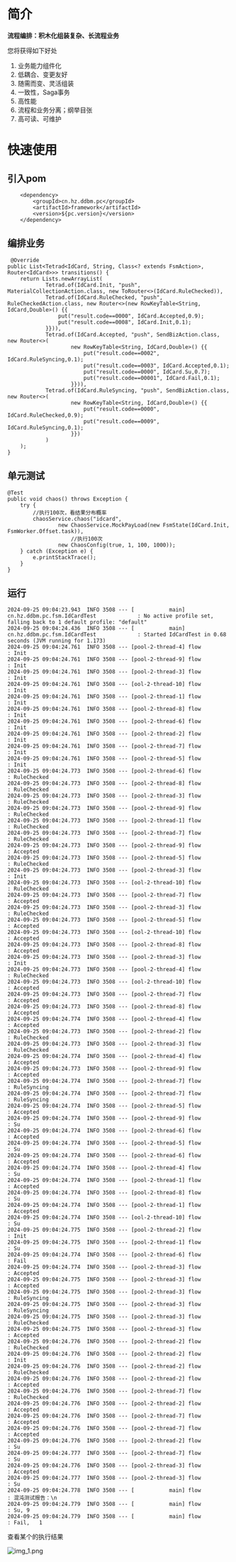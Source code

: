 # 简介

**流程编排：积木化组装复杂、长流程业务**

您将获得如下好处

1. 业务能力组件化
2. 低耦合、变更友好
3. 随需而变、灵活组装
4. 一致性，Saga事务
5. 高性能
6. 流程和业务分离；纲举目张
7. 高可读、可维护

# 快速使用

## 引入pom

        <dependency>
            <groupId>cn.hz.ddbm.pc</groupId>
            <artifactId>framework</artifactId>
            <version>${pc.version}</version>
        </dependency>

## 编排业务

     @Override
    public List<Tetrad<IdCard, String, Class<? extends FsmAction>, Router<IdCard>>> transitions() {
        return Lists.newArrayList(
                Tetrad.of(IdCard.Init, "push", MaterialCollectionAction.class, new ToRouter<>(IdCard.RuleChecked)),
                Tetrad.of(IdCard.RuleChecked, "push", RuleCheckedAction.class, new Router<>(new RowKeyTable<String, IdCard,Double>() {{
                    put("result.code==0000", IdCard.Accepted,0.9);
                    put("result.code==0008", IdCard.Init,0.1);
                }})),
                Tetrad.of(IdCard.Accepted, "push", SendBizAction.class, new Router<>(
                        new RowKeyTable<String, IdCard,Double>() {{
                            put("result.code==0002", IdCard.RuleSyncing,0.1);
                            put("result.code==0003", IdCard.Accepted,0.1);
                            put("result.code==0000", IdCard.Su,0.7);
                            put("result.code==00001", IdCard.Fail,0.1);
                        }})),
                Tetrad.of(IdCard.RuleSyncing, "push", SendBizAction.class, new Router<>(
                        new RowKeyTable<String, IdCard,Double>() {{
                            put("result.code==0000", IdCard.RuleChecked,0.9);
                            put("result.code==0009", IdCard.RuleSyncing,0.1);
                        }})
                )
        );
    }

## 单元测试

    @Test
    public void chaos() throws Exception {
        try {
            //执行100次，看结果分布概率
            chaosService.chaos("idcard",
                    new ChaosService.MockPayLoad(new FsmState(IdCard.Init, FsmWorker.Offset.task)),
                        //执行100次
                    new ChaosConfig(true, 1, 100, 1000));
        } catch (Exception e) {
            e.printStackTrace();
        }
    }

## 运行
    
    2024-09-25 09:04:23.943  INFO 3508 --- [           main] cn.hz.ddbm.pc.fsm.IdCardTest             : No active profile set, falling back to 1 default profile: "default"
    2024-09-25 09:04:24.436  INFO 3508 --- [           main] cn.hz.ddbm.pc.fsm.IdCardTest             : Started IdCardTest in 0.68 seconds (JVM running for 1.173)
    2024-09-25 09:04:24.761  INFO 3508 --- [pool-2-thread-4] flow                                     : Init
    2024-09-25 09:04:24.761  INFO 3508 --- [pool-2-thread-9] flow                                     : Init
    2024-09-25 09:04:24.761  INFO 3508 --- [pool-2-thread-3] flow                                     : Init
    2024-09-25 09:04:24.761  INFO 3508 --- [ool-2-thread-10] flow                                     : Init
    2024-09-25 09:04:24.761  INFO 3508 --- [pool-2-thread-1] flow                                     : Init
    2024-09-25 09:04:24.761  INFO 3508 --- [pool-2-thread-8] flow                                     : Init
    2024-09-25 09:04:24.761  INFO 3508 --- [pool-2-thread-6] flow                                     : Init
    2024-09-25 09:04:24.761  INFO 3508 --- [pool-2-thread-2] flow                                     : Init
    2024-09-25 09:04:24.761  INFO 3508 --- [pool-2-thread-7] flow                                     : Init
    2024-09-25 09:04:24.761  INFO 3508 --- [pool-2-thread-5] flow                                     : Init
    2024-09-25 09:04:24.773  INFO 3508 --- [pool-2-thread-6] flow                                     : RuleChecked
    2024-09-25 09:04:24.773  INFO 3508 --- [pool-2-thread-8] flow                                     : RuleChecked
    2024-09-25 09:04:24.773  INFO 3508 --- [pool-2-thread-3] flow                                     : RuleChecked
    2024-09-25 09:04:24.773  INFO 3508 --- [pool-2-thread-9] flow                                     : RuleChecked
    2024-09-25 09:04:24.773  INFO 3508 --- [pool-2-thread-1] flow                                     : RuleChecked
    2024-09-25 09:04:24.773  INFO 3508 --- [pool-2-thread-7] flow                                     : RuleChecked
    2024-09-25 09:04:24.773  INFO 3508 --- [pool-2-thread-9] flow                                     : Accepted
    2024-09-25 09:04:24.773  INFO 3508 --- [pool-2-thread-5] flow                                     : RuleChecked
    2024-09-25 09:04:24.773  INFO 3508 --- [pool-2-thread-3] flow                                     : Init
    2024-09-25 09:04:24.773  INFO 3508 --- [ool-2-thread-10] flow                                     : RuleChecked
    2024-09-25 09:04:24.773  INFO 3508 --- [pool-2-thread-7] flow                                     : Accepted
    2024-09-25 09:04:24.773  INFO 3508 --- [pool-2-thread-3] flow                                     : RuleChecked
    2024-09-25 09:04:24.773  INFO 3508 --- [pool-2-thread-5] flow                                     : Accepted
    2024-09-25 09:04:24.773  INFO 3508 --- [ool-2-thread-10] flow                                     : Accepted
    2024-09-25 09:04:24.773  INFO 3508 --- [pool-2-thread-8] flow                                     : Accepted
    2024-09-25 09:04:24.773  INFO 3508 --- [pool-2-thread-3] flow                                     : Init
    2024-09-25 09:04:24.773  INFO 3508 --- [pool-2-thread-4] flow                                     : RuleChecked
    2024-09-25 09:04:24.773  INFO 3508 --- [ool-2-thread-10] flow                                     : Accepted
    2024-09-25 09:04:24.773  INFO 3508 --- [pool-2-thread-7] flow                                     : Accepted
    2024-09-25 09:04:24.773  INFO 3508 --- [pool-2-thread-8] flow                                     : Accepted
    2024-09-25 09:04:24.774  INFO 3508 --- [pool-2-thread-4] flow                                     : Accepted
    2024-09-25 09:04:24.773  INFO 3508 --- [pool-2-thread-2] flow                                     : RuleChecked
    2024-09-25 09:04:24.773  INFO 3508 --- [pool-2-thread-3] flow                                     : RuleChecked
    2024-09-25 09:04:24.774  INFO 3508 --- [pool-2-thread-4] flow                                     : Accepted
    2024-09-25 09:04:24.773  INFO 3508 --- [pool-2-thread-9] flow                                     : Accepted
    2024-09-25 09:04:24.774  INFO 3508 --- [pool-2-thread-7] flow                                     : RuleSyncing
    2024-09-25 09:04:24.774  INFO 3508 --- [pool-2-thread-7] flow                                     : RuleSyncing
    2024-09-25 09:04:24.774  INFO 3508 --- [pool-2-thread-5] flow                                     : Accepted
    2024-09-25 09:04:24.774  INFO 3508 --- [pool-2-thread-9] flow                                     : Su
    2024-09-25 09:04:24.774  INFO 3508 --- [pool-2-thread-6] flow                                     : Accepted
    2024-09-25 09:04:24.774  INFO 3508 --- [pool-2-thread-5] flow                                     : Su
    2024-09-25 09:04:24.774  INFO 3508 --- [pool-2-thread-6] flow                                     : Accepted
    2024-09-25 09:04:24.774  INFO 3508 --- [pool-2-thread-4] flow                                     : Su
    2024-09-25 09:04:24.774  INFO 3508 --- [pool-2-thread-1] flow                                     : Accepted
    2024-09-25 09:04:24.774  INFO 3508 --- [pool-2-thread-8] flow                                     : Su
    2024-09-25 09:04:24.774  INFO 3508 --- [pool-2-thread-1] flow                                     : Accepted
    2024-09-25 09:04:24.774  INFO 3508 --- [ool-2-thread-10] flow                                     : Su
    2024-09-25 09:04:24.775  INFO 3508 --- [pool-2-thread-2] flow                                     : Init
    2024-09-25 09:04:24.775  INFO 3508 --- [pool-2-thread-1] flow                                     : Su
    2024-09-25 09:04:24.774  INFO 3508 --- [pool-2-thread-6] flow                                     : Fail
    2024-09-25 09:04:24.774  INFO 3508 --- [pool-2-thread-3] flow                                     : Accepted
    2024-09-25 09:04:24.775  INFO 3508 --- [pool-2-thread-3] flow                                     : Accepted
    2024-09-25 09:04:24.775  INFO 3508 --- [pool-2-thread-3] flow                                     : RuleSyncing
    2024-09-25 09:04:24.775  INFO 3508 --- [pool-2-thread-3] flow                                     : RuleSyncing
    2024-09-25 09:04:24.775  INFO 3508 --- [pool-2-thread-3] flow                                     : RuleChecked
    2024-09-25 09:04:24.775  INFO 3508 --- [pool-2-thread-3] flow                                     : Accepted
    2024-09-25 09:04:24.776  INFO 3508 --- [pool-2-thread-2] flow                                     : RuleChecked
    2024-09-25 09:04:24.776  INFO 3508 --- [pool-2-thread-2] flow                                     : Init
    2024-09-25 09:04:24.776  INFO 3508 --- [pool-2-thread-2] flow                                     : RuleChecked
    2024-09-25 09:04:24.776  INFO 3508 --- [pool-2-thread-2] flow                                     : Accepted
    2024-09-25 09:04:24.776  INFO 3508 --- [pool-2-thread-7] flow                                     : RuleChecked
    2024-09-25 09:04:24.776  INFO 3508 --- [pool-2-thread-2] flow                                     : Accepted
    2024-09-25 09:04:24.776  INFO 3508 --- [pool-2-thread-7] flow                                     : Accepted
    2024-09-25 09:04:24.776  INFO 3508 --- [pool-2-thread-7] flow                                     : Accepted
    2024-09-25 09:04:24.776  INFO 3508 --- [pool-2-thread-2] flow                                     : Su
    2024-09-25 09:04:24.777  INFO 3508 --- [pool-2-thread-7] flow                                     : Su
    2024-09-25 09:04:24.776  INFO 3508 --- [pool-2-thread-3] flow                                     : Accepted
    2024-09-25 09:04:24.777  INFO 3508 --- [pool-2-thread-3] flow                                     : Su
    2024-09-25 09:04:24.778  INFO 3508 --- [           main] flow                                     : 混沌测试报告：\n
    2024-09-25 09:04:24.779  INFO 3508 --- [           main] flow                                     : Su,	9
    2024-09-25 09:04:24.779  INFO 3508 --- [           main] flow                                     : Fail,	1

查看某个的执行结果

![img_1.png](img_1.png)
 